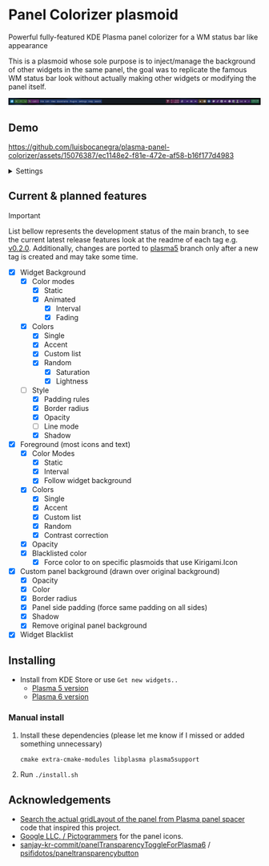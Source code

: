 # Panel Colorizer plasmoid

Powerful fully-featured KDE Plasma panel colorizer for a WM status bar like appearance

This is a plasmoid whose sole purpose is to inject/manage the background of other widgets in the same panel, the goal was to replicate the famous WM status bar look without actually making other widgets or modifying the panel itself.

![tooltip](screenshots/panel.png)

## Demo


https://github.com/luisbocanegra/plasma-panel-colorizer/assets/15076387/ec1148e2-f81e-472e-af58-b16f177d4983

<details>
    <summary>Settings</summary>

![tooltip](screenshots/settings.png)

</details>

## Current & planned features

> [!IMPORTANT]
> List bellow represents the development status of the main branch, to see the current latest release features look at the readme of each tag e.g. [v0.2.0](https://github.com/luisbocanegra/plasma-panel-colorizer/tree/v0.2.0). Additionally, changes are ported to [plasma5](https://github.com/luisbocanegra/plasma-panel-colorizer/tree/plasma5) branch only after a new tag is created and may take some time.

* [x] Widget Background
  * [x] Color modes
    * [x] Static
    * [x] Animated
      * [x] Interval
      * [x] Fading
  * [x] Colors
    * [x] Single
    * [x] Accent
    * [x] Custom list
    * [x] Random
      * [x] Saturation
      * [x] Lightness
  * [ ] Style
    * [x] Padding rules
    * [x] Border radius
    * [x] Opacity
    * [ ] Line mode
    * [x] Shadow
* [x] Foreground (most icons and text)
  * [x] Color Modes
    * [x] Static
    * [x] Interval
    * [x] Follow widget background
  * [x] Colors
    * [x] Single
    * [x] Accent
    * [x] Custom list
    * [x] Random
    * [x] Contrast correction
  * [x] Opacity
  * [x] Blacklisted color
    * [x] Force color to on specific plasmoids that use Kirigami.Icon
* [x] Custom panel background (drawn over original background)
  * [x] Opacity
  * [x] Color
  * [x] Border radius
  * [x] Panel side padding (force same padding on all sides)
  * [x] Shadow
  * [x] Remove original panel background
* [x] Widget Blacklist

## Installing

* Install from KDE Store or use `Get new widgets..`
  * [Plasma 5 version](https://store.kde.org/p/2131149)
  * [Plasma 6 version](https://store.kde.org/p/2130967)

### Manual install

1. Install these dependencies (please let me know if I missed or added something unnecessary)

    ```txt
    cmake extra-cmake-modules libplasma plasma5support
    ```

2. Run `./install.sh`

## Acknowledgements

* [Search the actual gridLayout of the panel from Plasma panel spacer](https://invent.kde.org/plasma/plasma-workspace/-/blob/Plasma/5.27/applets/panelspacer/package/contents/ui/main.qml?ref_type=heads#L37) code that inspired this project.
* [Google LLC. / Pictogrammers](https://pictogrammers.com/library/mdi/) for the panel icons.
* [sanjay-kr-commit/panelTransparencyToggleForPlasma6](https://github.com/sanjay-kr-commit/panelTransparencyToggleForPlasma6) / [psifidotos/paneltransparencybutton](https://github.com/psifidotos/paneltransparencybutton)
